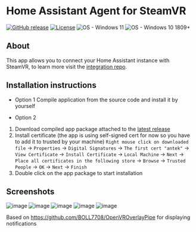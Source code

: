 # Home Assistant Agent for SteamVR
[![GitHub release](https://img.shields.io/github/release/Antoni-Czaplicki/SteamVR.HA-Agent?include_prereleases=&sort=semver&color=blue&style=for-the-badge)](https://github.com/Antoni-Czaplicki/SteamVR.HA-Agent/releases/)
[![License](https://img.shields.io/badge/License-AGPL--3.0-blue?style=for-the-badge)](#license)
![OS - Windows 11](https://img.shields.io/badge/OS-Windows_11-09e0fe?style=for-the-badge)
![OS - Windows 10 1809+](https://img.shields.io/badge/OS-Windows_10_1809%2B-00adef?style=for-the-badge)

## About
This app allows you to connect your Home Assistant instance with SteamVR, to learn more visit the [integration repo](https://github.com/Antoni-Czaplicki/SteamVR.HA).

## Installation instructions
- Option 1
Compile application from the source code and install it by yourself

- Option 2
1. Download compiled app package attached to the [latest release](https://github.com/Antoni-Czaplicki/SteamVR.HA-Agent/releases/latest)
2. Install certificate (the app is using self-signed cert for now so you have to add it to trusted by your machine)
`Right mouse click on downloaded file` -> `Properties` -> `Digital Signatures` -> `The first cert "antek"` -> `View Certificate` -> `Install Certificate` -> `Local Machine` -> `Next` -> `Place all certificates in the following store` -> `Browse` -> `Trusted People` -> `OK` -> `Next` -> `Finish`
3. Double click on the app package to start installation

## Screenshots
![image](https://github.com/Antoni-Czaplicki/SteamVR.HA-Agent/assets/56671347/e431afe0-0b40-48d0-a916-124767b454e5)
![image](https://github.com/Antoni-Czaplicki/SteamVR.HA-Agent/assets/56671347/83702950-4d03-47ea-ae47-8cf92ae967c5)
![image](https://github.com/Antoni-Czaplicki/SteamVR.HA-Agent/assets/56671347/65056c33-ce40-4320-b411-54010aba90b5)
![image](https://github.com/Antoni-Czaplicki/SteamVR.HA-Agent/assets/56671347/023d2605-ae84-4e0e-9e9a-64e470a55b41)
![image](https://github.com/Antoni-Czaplicki/SteamVR.HA-Agent/assets/56671347/379ecd60-3f22-4cab-8b05-ab8c9fbd8933)




Based on https://github.com/BOLL7708/OpenVROverlayPipe for displaying notifications
